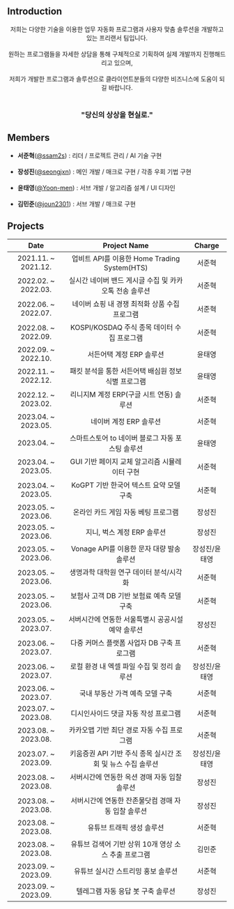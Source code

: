 ## Introduction
<p align="center">
저희는 다양한 기술을 이용한 업무 자동화 프로그램과 사용자 맞춤 솔루션을 개발하고 있는 프리랜서 팀입니다.<br/><br/>
원하는 프로그램들을 자세한 상담을 통해 구체적으로 기획하여 실제 개발까지 진행해드리고 있으며,<br/><br/>
저희가 개발한 프로그램과 솔루션으로 클라이언트분들의 다양한 비즈니스에 도움이 되길 바랍니다.<br/><br/>
<h3 align="center">"당신의 상상을 현실로."</h3>
</p>

## Members
- **서준혁**(<a href='https://github.com/ssam2s'>@ssam2s</a>) : 리더 / 프로젝트 관리 / AI 기술 구현<br/><br/>
- **장성진**(<a href='https://github.com/seongjxn'>@seongjxn</a>) : 메인 개발 / 매크로 구현 / 각종 우회 기법 구현<br/><br/>
- **윤태영**(<a href='https://github.com/Yoon-men'>@Yoon-men</a>) : 서브 개발 / 알고리즘 설계 / UI 디자인<br/><br/>
- **김민준**(<a href='https://github.com/joun2301'>@joun2301</a>) : 서브 개발 / 매크로 구현

## Projects
| Date | Project Name | Charge |
|:---------:|:----------------:|:---------:|
| 2021.11. ~ 2021.12. | 업비트 API를 이용한 Home Trading System(HTS) | 서준혁 |
| 2022.02. ~ 2022.03. | 실시간 네이버 밴드 게시글 수집 및 카카오톡 전송 솔루션 | 서준혁 |
| 2022.06. ~ 2022.07. | 네이버 쇼핑 내 경쟁 최적화 상품 수집 프로그램 | 서준혁 |
| 2022.08. ~ 2022.09. | KOSPI/KOSDAQ 주식 종목 데이터 수집 프로그램 | 서준혁 |
| 2022.09. ~ 2022.10. | 서든어택 계정 ERP 솔루션 | 윤태영 |
| 2022.11. ~ 2022.12. | 패킷 분석을 통한 서든어택 배심원 정보 식별 프로그램 | 윤태영 |
| 2022.12. ~ 2023.02. | 리니지M 계정 ERP(구글 시트 연동) 솔루션 | 서준혁 |
| 2023.04. ~ 2023.05. | 네이버 계정 ERP 솔루션 | 서준혁 |
| 2023.04. ~          | 스마트스토어 to 네이버 블로그 자동 포스팅 솔루션 | 윤태영 |
| 2023.04. ~ 2023.05. | GUI 기반 페이지 교체 알고리즘 시뮬레이터 구현 | 서준혁 |
| 2023.04. ~ 2023.05. | KoGPT 기반 한국어 텍스트 요약 모델 구축 | 서준혁 |
| 2023.05. ~ 2023.06. | 온라인 카드 게임 자동 베팅 프로그램 | 장성진 |
| 2023.05. ~ 2023.06. | 지니, 벅스 계정 ERP 솔루션 | 장성진 |
| 2023.05. ~ 2023.06. | Vonage API를 이용한 문자 대량 발송 솔루션 | 장성진/윤태영 |
| 2023.05. ~ 2023.06. | 생명과학 대학원 연구 데이터 분석/시각화 | 서준혁 |
| 2023.05. ~ 2023.06. | 보험사 고객 DB 기반 보험료 예측 모델 구축 | 서준혁 |
| 2023.05. ~ 2023.07. | 서버시간에 연동한 서울특별시 공공시설 예약 솔루션 | 장성진 |
| 2023.06. ~ 2023.07. | 다중 커머스 플랫폼 사업자 DB 구축 프로그램 | 서준혁 |
| 2023.06. ~ 2023.07. | 로컬 환경 내 엑셀 파일 수집 및 정리 솔루션 | 장성진/윤태영 |
| 2023.06. ~ 2023.07. | 국내 부동산 가격 예측 모델 구축 | 서준혁 |
| 2023.07. ~ 2023.08. | 디시인사이드 댓글 자동 작성 프로그램 | 서준혁 |
| 2023.08. ~ 2023.08. | 카카오맵 기반 최단 경로 자동 수집 프로그램  | 서준혁 |
| 2023.07. ~ 2023.09. | 키움증권 API 기반 주식 종목 실시간 조회 및 뉴스 수집 솔루션 | 장성진/윤태영 |
| 2023.08. ~ 2023.08. | 서버시간에 연동한 옥션 경매 자동 입찰 솔루션 | 장성진 |
| 2023.08. ~ 2023.08. | 서버시간에 연동한 잔존물닷컴 경매 자동 입찰 솔루션 | 장성진 |
| 2023.08. ~ 2023.08. | 유튜브 트래픽 생성 솔루션 | 서준혁 |
| 2023.08. ~ 2023.08. | 유튜브 검색어 기반 상위 10개 영상 소스 추출 프로그램 | 김민준 |
| 2023.09. ~ 2023.09. | 유튜브 실시간 스트리밍 홍보 솔루션 | 서준혁 |
| 2023.09. ~ 2023.09. | 텔레그램 자동 응답 봇 구축 솔루션 | 장성진 |
